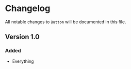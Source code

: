 # Changelog

All notable changes to `Button` will be documented in this file.

## Version 1.0

### Added
- Everything
